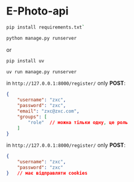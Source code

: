# E-Photo-api

```bash
pip install requirements.txt`

python manage.py runserver
```

or

```bash
pip install uv

uv run manage.py runserver
```


in `http://127.0.0.1:8000/register/` only **POST**:
```json
{
    "username": "zxc",
    "password": "zxc",
    "email": "zxc@zxc.com",
    "groups": [
        "role"  // можна тільки одну, це роль
    ]
}
```

in `http://127.0.0.1:8000/register/` only **POST**:
```json
{
    "username": "zxc",
    "password": "zxc"
}   // має відправляти cookies
```

